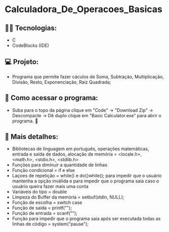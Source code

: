 # Calculadora_De_Operacoes_Basicas


## :man_technologist: Tecnologias:
- C
- CodeBlocks (IDE)

## :computer: Projeto:
- Programa que permite fazer cáculos de Soma, Subtração, Multiplicação, Divisão, Resto, Exponenciação, Raiz Quadrada;

## :bookmark_tabs: Como acessar o programa:
- Suba para o topo da página clique em "Code" -> "Download Zip" -> Descompacte -> Dê duplo clique em "Basic Calculator.exe" para abrir o programa. :tada:

## :book: Mais detalhes:
- Bibliotecas de linguagem em português, operações matemáticas, entrada e saída de dados, alocação de memória = <locale.h>, <math.h>, <stdio.h>, <stdlib.h>
- Funções para diminuir a quantidade de linhas
- Função condicional = if  e else  
- Laçoes de repetição = while() e do{}while(); para impedir que o usuário mantenha a opção inválida e para impedir que o programa saia caso o usuário queira fazer mais uma 
  conta
- Variáveis do tipo = double  
- Limpeza do Buffer da memória = setbuf(stdin, NULL);
- Função de escolha = switch case
- Função de saída = printf("");  
- Função de entrada = scanf("");  
- Função para impedir que o programa saia após ser executada todas as linhas de código = system("pause");
